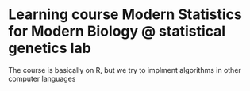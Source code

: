 # Learning course Modern Statistics for Modern Biology @ statistical genetics lab

The course is basically on R, but we try to implment algorithms in other computer languages
